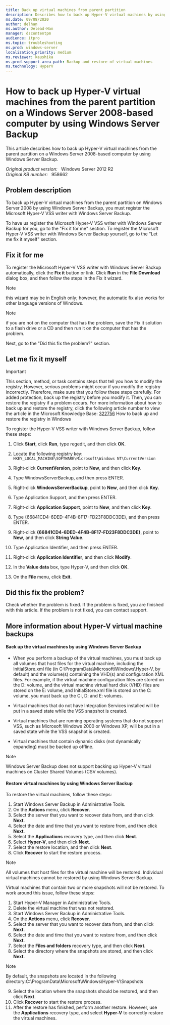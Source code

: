 ```yaml
---
title: Back up virtual machines from parent partition
description: Describes how to back up Hyper-V virtual machines by using Windows Server Backup on a computer that is running Windows Server 2008. Step-by-step instructions are provided.
ms.date: 09/08/2020
author: delhan
ms.author: Delead-Han
manager: dscontentpm
audience: itpro
ms.topic: troubleshooting
ms.prod: windows-server
localization_priority: medium
ms.reviewer: kaushika
ms.prod-support-area-path: Backup and restore of virtual machines
ms.technology: HyperV
---
```

# How to back up Hyper-V virtual machines from the parent partition on a Windows Server 2008-based computer by using Windows Server Backup

This article describes how to back up Hyper-V virtual machines from the parent partition on a Windows Server 2008-based computer by using Windows Server Backup.

_Original product version:_ &nbsp; Windows Server 2012 R2  
_Original KB number:_ &nbsp; 958662

## Problem description

To back up Hyper-V virtual machines from the parent partition on Windows Server 2008 by using Windows Server Backup, you must register the Microsoft Hyper-V VSS writer with Windows Server Backup.

To have us register the Microsoft Hyper-V VSS writer with Windows Server Backup for you, go to the "Fix it for me" section. To register the Microsoft Hyper-V VSS writer with Windows Server Backup yourself, go to the "Let me fix it myself" section.

## Fix it for me

To register the Microsoft Hyper-V VSS writer with Windows Server Backup automatically, click the
 **Fix it** button or link. Click
 **Run** in the
 **File Download** dialog box, and then follow the steps in the Fix it wizard.

> [!NOTE]
> this wizard may be in English only; however, the automatic fix also works for other language versions of Windows.

> [!NOTE]
> if you are not on the computer that has the problem, save the Fix it solution to a flash drive or a CD and then run it on the computer that has the problem.

Next, go to the "Did this fix the problem?" section.

## Let me fix it myself

> [!IMPORTANT]
> This section, method, or task contains steps that tell you how to modify the registry. However, serious problems might occur if you modify the registry incorrectly. Therefore, make sure that you follow these steps carefully. For added protection, back up the registry before you modify it. Then, you can restore the registry if a problem occurs. For more information about how to back up and restore the registry, click the following article number to view the article in the Microsoft Knowledge Base: [322756](https://support.microsoft.com/help/322756) How to back up and restore the registry in Windows  

To register the Hyper-V VSS writer with Windows Server Backup, follow these steps:
1. Click **Start**, click **Run**, type regedit, and then click **OK**.

2. Locate the following registry key:
 `HKEY_LOCAL_MACHINE\SOFTWARE\Microsoft\Windows NT\CurrentVersion` 

3. Right-click **CurrentVersion**, point to **New**, and then click **Key**.

4. Type WindowsServerBackup, and then press ENTER.

5. Right-click **WindowsServerBackup**, point to **New**, and then click **Key**.

6. Type Application Support, and then press ENTER.

7. Right-click **Application Support**, point to **New**, and then click **Key**.

8. Type {66841CD4-6DED-4F4B-8F17-FD23F8DDC3DE}, and then press ENTER.

9. Right-click **{66841CD4-6DED-4F4B-8F17-FD23F8DDC3DE}**, point to **New**, and then click **String Value**.

10. Type Application Identifier, and then press ENTER.

11. Right-click **Application Identifier**, and then click **Modify**.

12. In the **Value data** box, type Hyper-V, and then click **OK**.

13. On the **File** menu, click **Exit**.


## Did this fix the problem?

Check whether the problem is fixed. If the problem is fixed, you are finished with this article. If the problem is not fixed, you can contact support.

## More information about Hyper-V virtual machine backups

#### Back up the virtual machines by using Windows Server Backup


- When you perform a backup of the virtual machines, you must back up all volumes that host files for the virtual machine, including the InitialStore.xml file (in C:\ProgramData\Microsoft\Windows\Hyper-V, by default) and the volume(s) containing the VHD(s) and configuration XML files. For example, if the virtual machine configuration files are stored on the D: volume, and the virtual machine virtual hard disk (VHD) files are stored on the E: volume, and InitialStore.xml file is stored on the C: volume, you must back up the C:, D: and E: volumes.
- Virtual machines that do not have Integration Services installed will be put in a saved state while the VSS snapshot is created.

- Virtual machines that are running operating systems that do not support VSS, such as Microsoft Windows 2000 or Windows XP, will be put in a saved state while the VSS snapshot is created.

- Virtual machines that contain dynamic disks (not dynamically expanding) must be backed up offline.

> [!NOTE]
> Windows Server Backup does not support backing up Hyper-V virtual machines on Cluster Shared Volumes (CSV volumes).

#### Restore virtual machines by using Windows Server Backup

To restore the virtual machines, follow these steps:
1. Start Windows Server Backup in Administrative Tools.
2. On the **Actions** menu, click **Recover**.
3. Select the server that you want to recover data from, and then click **Next**.
4. Select the date and time that you want to restore from, and then click **Next**.
5. Select the **Applications** recovery type, and then click **Next**.
6. Select **Hyper-V**, and then click **Next**.
7. Select the restore location, and then click **Next**.
8. Click **Recover** to start the restore process.
> [!NOTE]
> All volumes that host files for the virtual machine will be restored. Individual virtual machines cannot be restored by using Windows Server Backup.

Virtual machines that contain two or more snapshots will not be restored. To work around this issue, follow these steps:
1. Start Hyper-V Manager in Administrative Tools.
2. Delete the virtual machine that was not restored.
3. Start Windows Server Backup in Administrative Tools.
4. On the **Actions** menu, click **Recover**.
5. Select the server that you want to recover data from, and then click **Next**.
6. Select the date and time that you want to restore from, and then click **Next**.
7. Select the **Files and folders** recovery type, and then click **Next**.
8. Select the directory where the snapshots are stored, and then click **Next**.

> [!NOTE]
> By default, the snapshots are located in the following directory:C:\ProgramData\Microsoft\Windows\Hyper-V\Snapshots

9. Select the location where the snapshots should be restored, and then click **Next**.
10. Click **Recover** to start the restore process.
11. After the restore has finished, perform another restore. However, use the **Applications** recovery type, and select **Hyper-V** to correctly restore the virtual machines.
